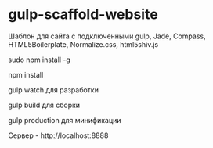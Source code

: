 gulp-scaffold-website
=====================

Шаблон для сайта с подключенными gulp, Jade, Compass, HTML5Boilerplate, Normalize.css, html5shiv.js

sudo npm install -g

npm install

gulp watch для разработки

gulp build для сборки

gulp production для минификации

Сервер - http://localhost:8888